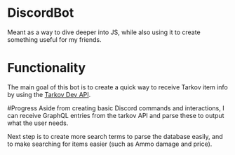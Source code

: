 # DiscordBot

Meant as a way to dive deeper into JS, while also using it to create something useful for my friends.

# Functionality
The main goal of this bot is to create a quick way to receive Tarkov item info by using the [Tarkov Dev API](https://tarkov.dev/). 

#Progress
Aside from creating basic Discord commands and interactions, I can receive GraphQL entries from the tarkov API and parse these to output what the user needs. 

Next step is to create more search terms to parse the database easily, and to make searching for items easier (such as Ammo damage and price). 
